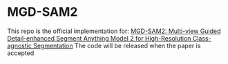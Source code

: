 # MGD-SAM2
This repo is the official implementation for: 
[MGD-SAM2: Multi-view Guided Detail-enhanced Segment Anything Model 2 for High-Resolution Class-agnostic Segmentation](https://arxiv.org/abs/2503.23786)
The code will be released when the paper is accepted
